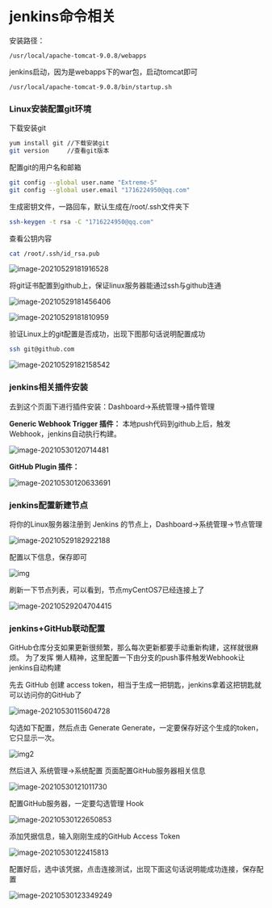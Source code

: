 # jenkins命令相关

安装路径：

```
/usr/local/apache-tomcat-9.0.8/webapps
```

jenkins启动，因为是webapps下的war包，启动tomcat即可

```
/usr/local/apache-tomcat-9.0.8/bin/startup.sh
```



### Linux安装配置git环境

下载安装git

```bash
yum install git	//下载安装git
git version		//查看git版本
```

配置git的用户名和邮箱

```bash
git config --global user.name "Extreme-S"
git config --global user.email "1716224950@qq.com"
```

 生成密钥文件，一路回车，默认生成在/root/.ssh文件夹下 

```bash 
ssh-keygen -t rsa -C "1716224950@qq.com"
```

查看公钥内容

```bash
cat /root/.ssh/id_rsa.pub
```

![image-20210529181916528](C:\Users\Administrator\AppData\Roaming\Typora\typora-user-images\image-20210529181916528.png)

将git证书配置到github上，保证linux服务器能通过ssh与github连通

![image-20210529181456406](C:\Users\Administrator\AppData\Roaming\Typora\typora-user-images\image-20210529181456406.png)

![image-20210529181810959](C:\Users\Administrator\AppData\Roaming\Typora\typora-user-images\image-20210529181810959.png)

验证Linux上的git配置是否成功，出现下图那句话说明配置成功

```bash
ssh git@github.com
```

![image-20210529182158542](C:\Users\Administrator\AppData\Roaming\Typora\typora-user-images\image-20210529182158542.png)

### jenkins相关插件安装

去到这个页面下进行插件安装：Dashboard->系统管理->插件管理

**Generic Webhook Trigger 插件：**
本地push代码到github上后，触发Webhook，jenkins自动执行构建。

![image-20210530120714481](C:\Users\Administrator\AppData\Roaming\Typora\typora-user-images\image-20210530120714481.png)

**GitHub Plugin 插件：**

![image-20210530120633691](C:\Users\Administrator\AppData\Roaming\Typora\typora-user-images\image-20210530120633691.png)

### jenkins配置新建节点

将你的Linux服务器注册到 Jenkins 的节点上，Dashboard->系统管理->节点管理

![image-20210529182922188](C:\Users\Administrator\AppData\Roaming\Typora\typora-user-images\image-20210529182922188.png)

配置以下信息，保存即可

![img](C:\Users\Administrator\Desktop\img.png)

刷新一下节点列表，可以看到，节点myCentOS7已经连接上了

![image-20210529204704415](C:\Users\Administrator\AppData\Roaming\Typora\typora-user-images\image-20210529204704415.png)

### jenkins+GitHub联动配置

GitHub仓库分支如果更新很频繁，那么每次更新都要手动重新构建，这样就很麻烦。
为了发挥 懒人精神，这里配置一下由分支的push事件触发Webhook让jenkins自动构建

先去 GitHub 创建 access token，相当于生成一把钥匙，jenkins拿着这把钥匙就可以访问你的GitHub了

![image-20210530115604728](C:\Users\Administrator\AppData\Roaming\Typora\typora-user-images\image-20210530115604728.png)

勾选如下配置，然后点击 Generate Generate，一定要保存好这个生成的token，它只显示一次。

![img2](C:\Users\Administrator\Desktop\img2.png)

然后进入 系统管理->系统配置 页面配置GitHub服务器相关信息

![image-20210530121011730](C:\Users\Administrator\AppData\Roaming\Typora\typora-user-images\image-20210530121011730.png)

配置GitHub服务器，一定要勾选管理 Hook



![image-20210530122650853](C:\Users\Administrator\AppData\Roaming\Typora\typora-user-images\image-20210530122650853.png)

添加凭据信息，输入刚刚生成的GitHub Access Token

![image-20210530122415813](C:\Users\Administrator\AppData\Roaming\Typora\typora-user-images\image-20210530122415813.png)

配置好后，选中该凭据，点击连接测试，出现下面这句话说明能成功连接，保存配置

![image-20210530123349249](C:\Users\Administrator\AppData\Roaming\Typora\typora-user-images\image-20210530123349249.png)
